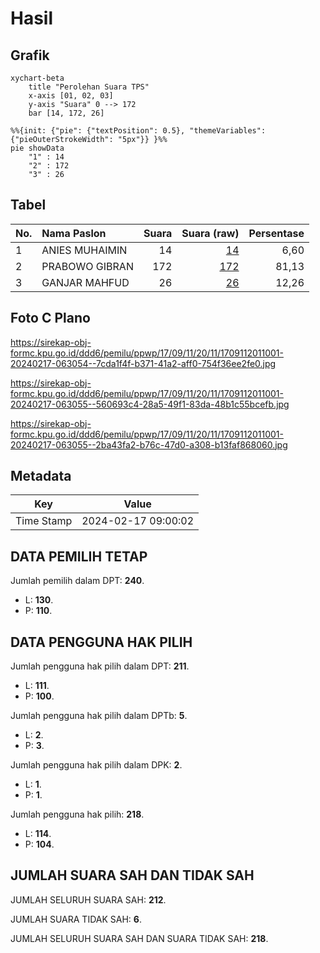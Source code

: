 # Hasil

## Grafik

```mermaid
xychart-beta
    title "Perolehan Suara TPS"
    x-axis [01, 02, 03]
    y-axis "Suara" 0 --> 172
    bar [14, 172, 26]
```

```mermaid
%%{init: {"pie": {"textPosition": 0.5}, "themeVariables": {"pieOuterStrokeWidth": "5px"}} }%%
pie showData
    "1" : 14
    "2" : 172
    "3" : 26
```

## Tabel

| No. | Nama Paslon    | Suara | Suara (raw) | Persentase |
|:--- |:-------------- | -----:| -----------:| ----------:|
| 1   | ANIES MUHAIMIN | 14    | [14][p-1]   | 6,60       |
| 2   | PRABOWO GIBRAN | 172   | [172][p-2]  | 81,13      |
| 3   | GANJAR MAHFUD  | 26    | [26][p-3]   | 12,26      |


[p-1]: https://github.com/gigit-pemilu/pemilu-2024-17-bengkulu/blob/main/pilpres/hitung-suara/sub/17-bengkulu/sub/09-bengkulu-tengah/sub/11-semidang-lagan/sub/2011-kota-niur/sub/001-tps/sub/paslon-1.txt
[p-2]: https://github.com/gigit-pemilu/pemilu-2024-17-bengkulu/blob/main/pilpres/hitung-suara/sub/17-bengkulu/sub/09-bengkulu-tengah/sub/11-semidang-lagan/sub/2011-kota-niur/sub/001-tps/sub/paslon-2.txt
[p-3]: https://github.com/gigit-pemilu/pemilu-2024-17-bengkulu/blob/main/pilpres/hitung-suara/sub/17-bengkulu/sub/09-bengkulu-tengah/sub/11-semidang-lagan/sub/2011-kota-niur/sub/001-tps/sub/paslon-3.txt

## Foto C Plano

https://sirekap-obj-formc.kpu.go.id/ddd6/pemilu/ppwp/17/09/11/20/11/1709112011001-20240217-063054--7cda1f4f-b371-41a2-aff0-754f36ee2fe0.jpg

https://sirekap-obj-formc.kpu.go.id/ddd6/pemilu/ppwp/17/09/11/20/11/1709112011001-20240217-063055--560693c4-28a5-49f1-83da-48b1c55bcefb.jpg

https://sirekap-obj-formc.kpu.go.id/ddd6/pemilu/ppwp/17/09/11/20/11/1709112011001-20240217-063055--2ba43fa2-b76c-47d0-a308-b13faf868060.jpg


## Metadata

| Key        | Value               |
| ---------- | ------------------- |
| Time Stamp | 2024-02-17 09:00:02 |


## DATA PEMILIH TETAP

Jumlah pemilih dalam DPT: **240**.
 * L: **130**.
 * P: **110**.

## DATA PENGGUNA HAK PILIH

Jumlah pengguna hak pilih dalam DPT: **211**.
 * L: **111**.
 * P: **100**.

Jumlah pengguna hak pilih dalam DPTb: **5**.
 * L: **2**.
 * P: **3**.

Jumlah pengguna hak pilih dalam DPK: **2**.
 * L: **1**.
 * P: **1**.

Jumlah pengguna hak pilih: **218**.
 * L: **114**.
 * P: **104**.

## JUMLAH SUARA SAH DAN TIDAK SAH

JUMLAH SELURUH SUARA SAH: **212**.

JUMLAH SUARA TIDAK SAH: **6**.

JUMLAH SELURUH SUARA SAH DAN SUARA TIDAK SAH: **218**.


